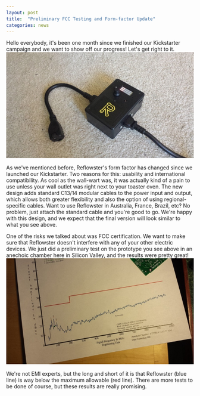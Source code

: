 ```yaml
---
layout: post
title:  "Preliminary FCC Testing and Form-factor Update"
categories: news
---
```



Hello everybody, it's been one month since we finished our Kickstarter campaign and we want to show off our progress! Let's get right to it.
<img alt="A boxed up and working unit using the new design" class="showcase" src="/resources/images/updates/update_05_27_2014_1.jpg">

<!--more-->

As we've mentioned before, Reflowster's form factor has changed since we launched our Kickstarter. Two reasons for this: usability and international compatibility. As cool as the wall-wart was, it was actually kind of a pain to use unless your wall outlet was right next to your toaster oven. The new design adds standard C13/14 modular cables to the power input and output, which allows both greater flexibility and also the option of using regional-specific cables. Want to use Reflowster in Australia, France, Brazil, etc? No problem, just attach the standard cable and you're good to go. We're happy with this design, and we expect that the final version will look similar to what you see above.

One of the risks we talked about was FCC certification. We want to make sure that Reflowster doesn't interfere with any of your other electric devices. We just did a preliminary test on the prototype you see above in an anechoic chamber here in Silicon Valley, and the results were pretty great!
<img alt="A preliminary FCC testing result shows that we're doing extremely well on our emissions!" class="showcase" src="/resources/images/updates/update_05_27_2014_2.jpg">

We're not EMI experts, but the long and short of it is that Reflowster (blue line) is way below the maximum allowable (red line). There are more tests to be done of course, but these results are really promising.

